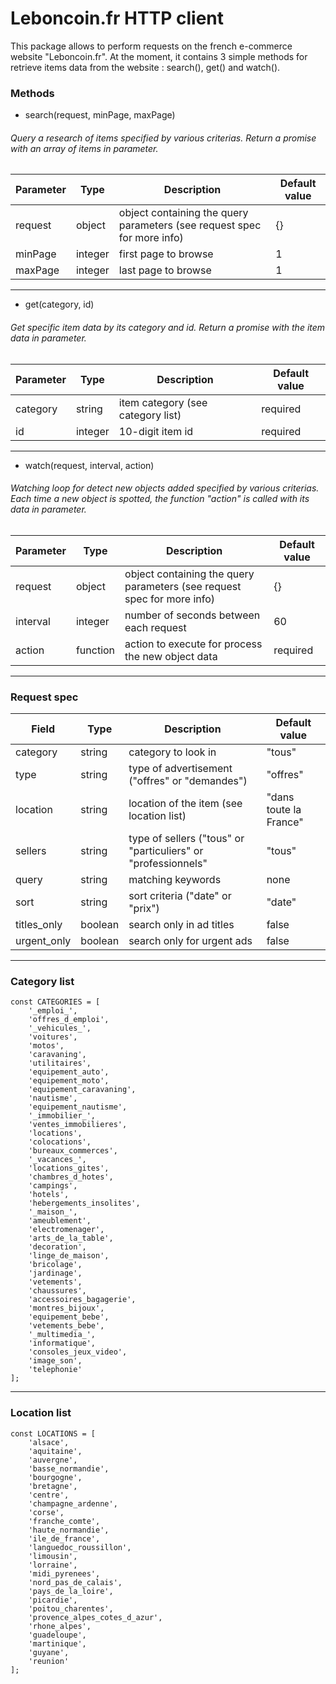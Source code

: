 # Leboncoin.fr HTTP client

This package allows to perform requests on the french e-commerce website "Leboncoin.fr". At the moment, it contains 3 simple methods for retrieve items data from the website : search(), get() and watch().


### Methods

- search(request, minPage, maxPage)
###### Query a research of items specified by various criterias. Return a promise with an array of items in parameter. ######

Parameter | Type    | Description | Default value
--------  | ---     | --- | ---
request   | object  | object containing the query parameters (see request spec for more info) | {}
minPage   | integer | first page to browse | 1
maxPage   | integer | last page to browse | 1


-------
- get(category, id)
###### Get specific item data by its category and id. Return a promise with the item data in parameter. ######

Parameter | Type    | Description | Default value
--------  | ---     | --- | ---
category  | string | item category (see category list) | required
id | integer | 10-digit item id | required


-------
- watch(request, interval, action)
###### Watching loop for detect new objects added specified by various criterias. Each time a new object is spotted, the function "action" is called with its data in parameter. ######

Parameter | Type    | Description | Default value
--------  | ---     | --- | ---
request | object | object containing the query parameters (see request spec for more info) | {}
interval | integer | number of seconds between each request | 60
action | function | action to execute for process the new object data | required


-------
### Request spec

Field | Type    | Description | Default value
--------  | ---     | --- | ---
category | string | category to look in | "tous"
type | string | type of advertisement ("offres" or "demandes") | "offres"
location | string | location of the item (see location list) | "dans toute la France"
sellers | string | type of sellers ("tous" or "particuliers" or "professionnels" | "tous"
query | string | matching keywords | none
sort | string | sort criteria ("date" or "prix") | "date" 
titles_only | boolean | search only in ad titles | false 
urgent_only | boolean | search only for urgent ads | false


-------
### Category list

```
const CATEGORIES = [
	'_emploi_',
	'offres_d_emploi',
	'_vehicules_',
	'voitures',
	'motos',
	'caravaning',
	'utilitaires',
	'equipement_auto',
	'equipement_moto',
	'equipement_caravaning',
	'nautisme',
	'equipement_nautisme',
	'_immobilier_',
	'ventes_immobilieres',
	'locations',
	'colocations',
	'bureaux_commerces',
	'_vacances_',
	'locations_gites',
	'chambres_d_hotes',
	'campings',
	'hotels',
	'hebergements_insolites',
	'_maison_',
	'ameublement',
	'electromenager',
	'arts_de_la_table',
	'decoration',
	'linge_de_maison',
	'bricolage',
	'jardinage',
	'vetements',
	'chaussures',
	'accessoires_bagagerie',
	'montres_bijoux',
	'equipement_bebe',
	'vetements_bebe',
	'_multimedia_',
	'informatique',
	'consoles_jeux_video',
	'image_son',
	'telephonie'
];
```
-------
### Location list

```
const LOCATIONS = [
	'alsace',
	'aquitaine',
	'auvergne',
	'basse_normandie',
	'bourgogne',
	'bretagne',
	'centre',
	'champagne_ardenne',
	'corse',
	'franche_comte',
	'haute_normandie',
	'ile_de_france',
	'languedoc_roussillon',
	'limousin',
	'lorraine',
	'midi_pyrenees',
	'nord_pas_de_calais',
	'pays_de_la_loire',
	'picardie',
	'poitou_charentes',
	'provence_alpes_cotes_d_azur',
	'rhone_alpes',
	'guadeloupe',
	'martinique',
	'guyane',
	'reunion'
];
```